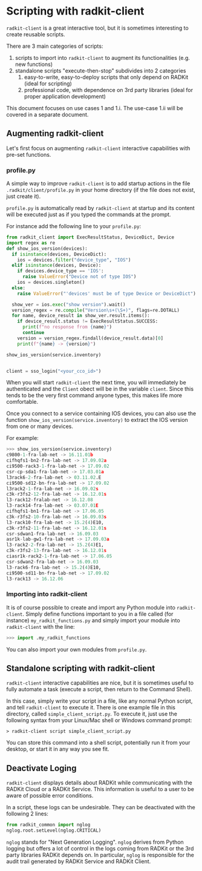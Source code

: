 # Scripting with radkit-client

`radkit-client` is a great interactive tool, but it is sometimes interesting to create reusable scripts.

There are 3 main categories of scripts:
1. scripts to import into `radkit-client` to augment its functionalities (e.g. new functions)
2. standalone scripts "execute-then-stop" subdivides into 2 categories
   1. easy-to-write, easy-to-deploy scripts that only depend on RADKit (ideal for scripting)
   2. professional code, with dependence on 3rd party libraries (ideal for proper application development)

This document focuses on use cases 1 and 1.i. The use-case 1.ii will be covered in a separate document.

## Augmenting radkit-client

Let's first focus on augmenting `radkit-client` interactive capabilities with pre-set functions.

### profile.py

A simple way to improve `radkit-client` is to add startup actions in the file `.radkit/client/profile.py` in your home directory (if the file does not exist, just create it).

`profile.py` is automatically read by `radkit-client` at startup and its content will be executed just as if you typed the commands at the prompt.

For instance add the following line to your `profile.py`:
```python
from radkit_client import ExecResultStatus, DeviceDict, Device
import regex as re
def show_ios_version(devices):
  if isinstance(devices, DeviceDict):
    ios = devices.filter("device_type", "IOS")
  elif isinstance(devices, Device):
    if devices.device_type == 'IOS':
      raise ValueError("Device not of type IOS")
    ios = devices.singleton()
  else:
    raise ValueError("'devices' must be of type Device or DeviceDict")

  show_ver = ios.exec("show version").wait()
  version_regex = re.compile("Version\s+(\S+)", flags=re.DOTALL)
  for name, device_result in show_ver.result.items():
    if device_result.status != ExecResultStatus.SUCCESS:
      print(f"no response from {name}")
      continue
    version = version_regex.findall(device_result.data)[0]
    print(f"{name} -> {version}")

show_ios_version(service.inventory)


client = sso_login("<your_cco_id>")
```

When you will start `radkit-client` the next time, you will immediately be authenticated and the `Client` obect will be in the variable `client`. Since this tends to be the very first command anyone types, this makes life more comfortable.

Once you connect to a service containing IOS devices, you can also use the function `show_ios_version(service.inventory)` to extract the IOS version from one or many devices.

For example:
```python
>>> show_ios_version(service.inventory)
c9800-1-fra-lab-net -> 16.11.01b
cifhqfs1-bn2-fra-lab-net -> 17.09.02a
ci9500-rack3-1-fra-lab-net -> 17.09.02
csr-cp-sda1-fra-lab-net -> 17.03.01a
l3rack6-2-fra-lab-net -> 03.11.02.E
ci9500-sd12-bn-fra-lab-net -> 17.09.02
l3rack2-1-fra-lab-net -> 16.09.02s
c3k-r3fs2-12-fra-lab-net -> 16.12.01s
l3-rack12-fralab-net -> 16.12.08
l3-rack14-fra-lab-net -> 03.07.01E
cifhqfs1-bn1-fra-lab-net -> 17.06.05
c3k-r3fs2-10-fra-lab-net -> 16.09.03s
l3-rack10-fra-lab-net -> 15.2(4)E10,
c3k-r3fs2-11-fra-lab-net -> 16.12.01s
csr-sdwan1-fra-lab-net -> 16.09.03
asr1k-lab-gw1-fra-lab-net -> 17.09.03a
l3-rack2-2-fra-lab-net -> 15.2(4)E1,
c3k-r3fs2-13-fra-lab-net -> 16.12.01s
ciasr1k-rack2-1-fra-lab-net -> 17.06.05
csr-sdwan2-fra-lab-net -> 16.09.03
l3-rack6-fra-lab-net -> 15.2(4)E10,
ci9500-sd11-bn-fra-lab-net -> 17.09.02
l3-rack13 -> 16.12.06
```

### Importing into radkit-client

It is of course possible to create and import any Python module into `radkit-client`. Simply define functions important to you in a file called (for instance) `my_radkit_functions.py` and simply import your module into `radkit-client` with the line:
```python
>>> import .my_radkit_functions
```

You can also import your own modules from `profile.py`.

## Standalone scripting with radkit-client

`radkit-client` interactive capabilities are nice, but it is sometimes useful to fully automate a task (execute a script, then return to the Command Shell).

In this case, simply write your script in a file, like any normal Python script, and tell `radkit-client` to execute it. There is one example file in this directory, called `simple_client_script.py`. To execute it, just use the following syntax from your Linux/Mac shell or Windows command prompt:
```
> radkit-client script simple_client_script.py
```
You can store this command into a shell script, potentially run it from your desktop, or start it in any way you see fit.

## Deactivate Loging

`radkit-client` displays details about RADKit while communicating with the RADKit Cloud or a RADKit Service. This information is useful to a user to be aware of possible error conditions.

In a script, these logs can be undesirable. They can be deactivated with the following 2 lines:

```python
from radkit_common import nglog
nglog.root.setLevel(nglog.CRITICAL)
```

`nglog` stands for "Next Generation Logging". `nglog` derives from Python logging but offers a lot of control in the logs coming from RADKit or the 3rd party libraries RADKit depends on. In particular, `nglog` is responsible for the audit trail generated by RADKit Service and RADKit Client.
